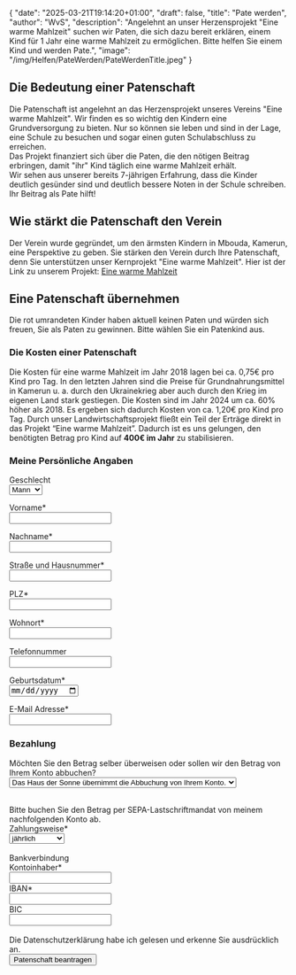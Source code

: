 {
    "date": "2025-03-21T19:14:20+01:00",
    "draft": false,
    "title": "Pate werden",
    "author": "WvS",
    "description": "Angelehnt an unser Herzensprojekt \"Eine warme Mahlzeit\" suchen wir Paten, die sich dazu bereit erklären, einem Kind für 1 Jahr eine warme Mahlzeit zu ermöglichen. Bitte helfen Sie einem Kind und werden Pate.",
    "image": "/img/Helfen/PateWerden/PateWerdenTitle.jpeg"
}
## Die Bedeutung einer Patenschaft
Die Patenschaft ist angelehnt an das Herzensprojekt unseres Vereins "Eine warme Mahlzeit". Wir finden es so wichtig den Kindern eine Grundversorgung zu bieten. Nur so können sie leben und sind in der Lage, eine Schule zu besuchen und sogar einen guten Schulabschluss zu erreichen.  
Das Projekt finanziert sich über die Paten, die den nötigen Beitrag erbringen, damit "ihr" Kind täglich eine warme Mahlzeit erhält.  
Wir sehen aus unserer bereits 7-jährigen Erfahrung, dass die Kinder deutlich gesünder sind und deutlich bessere Noten in der Schule schreiben. Ihr Beitrag als Pate hilft!
  
## Wie stärkt die Patenschaft den Verein
Der Verein wurde gegründet, um den ärmsten Kindern in Mbouda, Kamerun, eine Perspektive zu geben. Sie stärken den Verein durch Ihre Patenschaft, denn Sie unterstützen unser Kernprojekt "Eine warme Mahlzeit". Hier ist der Link zu unserem Projekt: 
<a href="../../Versorgung/EineWarmeMahlzeit">Eine warme Mahlzeit</a> 

## Eine Patenschaft übernehmen
Die rot umrandeten Kinder haben aktuell keinen Paten und würden sich freuen, Sie als Paten zu gewinnen. Bitte wählen Sie ein Patenkind aus.
<div id="kinder-container"></div>

### Die Kosten einer Patenschaft
Die Kosten für eine warme Mahlzeit im Jahr 2018 lagen bei ca. 0,75€ pro Kind pro Tag. 
In den letzten Jahren sind die Preise für Grundnahrungsmittel in Kamerun u. a. durch den Ukrainekrieg aber auch durch den Krieg im eigenen Land stark gestiegen. Die Kosten sind im Jahr 2024 um ca. 60% höher als 2018. Es ergeben sich dadurch Kosten von ca. 1,20€ pro Kind pro Tag.
Durch unser Landwirtschaftsprojekt fließt ein Teil der Erträge direkt in das Projekt “Eine warme Mahlzeit”. Dadurch ist es uns gelungen, den benötigten Betrag pro Kind auf **400€ im Jahr** zu stabilisieren.

### Meine Persönliche Angaben
Geschlecht  
<select id="js-gender" name="gender" required>
    <option value="male">Mann</option>
    <option value="female">Frau</option>
    <option value="diverse">Divers</option>
</select>  
  
Vorname*  
<input id="js-input-vorname" placeholder="" required>  
  
Nachname*  
<input id="js-input-nachname" placeholder="" required>  
  
Straße und Hausnummer*  
<input id="js-input-strasse" placeholder="" required>  
  
PLZ*  
<input id="js-input-plz" placeholder="" required>  
  
Wohnort*  
<input id="js-input-wohnort" placeholder="" required>  
  
Telefonnummer  
<input type="tel" id="js-input-telnummer" placeholder="">  

Geburtsdatum*  
<input type="date" id="js-input-geburtsdatum" placeholder="" required>  

E-Mail Adresse*  
<input type="email" id="js-input-email" placeholder="" required>  

### Bezahlung
Möchten Sie den Betrag selber überweisen oder sollen wir den Betrag von Ihrem Konto abbuchen?  
<select id="js-abbuchung" name="abbuchung" required>
    <option value="perSEPA">Das Haus der Sonne übernimmt die Abbuchung von Ihrem Konto.</option>
    <option value="selberUeberweisen">Ich überweise den Betrag selbstständig</option>
</select>
<div id="js-html-per-SEPA"> 
    <br>
    Bitte buchen Sie den Betrag per SEPA-Lastschriftmandat von meinem nachfolgenden Konto ab.  
    <br>
    Zahlungsweise* 
    <br>
    <select id="js-zahlungsweise" name="zahlungsweise" required>
        <option value="jaehrlich">jährlich</option>
        <option value="halbjaehrlich">halbjährlich</option>
        <option value="vierteljaehrlich">vierteljährlich</option>
    </select>  
    <br>
    <br>
    Bankverbindung  
    <br>
    Kontoinhaber*  
    <br>
    <input id="js-input-kontoinhaber" placeholder="">  
    <br>
    IBAN*  
    <br>
    <input id="js-input-iban" placeholder="">  
    <br>
    BIC  
    <br>
    <input id="js-input-bic" placeholder="">  
</div>
<br>
Die Datenschutzerklärung habe ich gelesen und erkenne Sie ausdrücklich an.  
<br>
<button id="js-button-patenschaft-beantragen">Patenschaft beantragen</button>  
<br>
<div id="message-box" style="display: none;">
    Die Patenschaft wurde beantragt. Das Haus der Sonne überprüft Ihre Angaben und wird sich so schnell wie möglich mit Ihnen in Verbindung setzen. Vielen Dank!
    <button id="close-message-btn">Zurück zur Homepage</button>
</div>

<script type="module" src="/js/patenschaft/generateKinderHTML.js"></script>
<script type="module">
    import { generateKinderHTML } from '/js/patenschaft/generateKinderHTML.js';
    document.addEventListener('DOMContentLoaded', () => {
        const container = document.getElementById('kinder-container');
        const showkinderOhnePaten = true;
        const showButton = true;
        const linkedPage = false;
        container.innerHTML = generateKinderHTML(showkinderOhnePaten, showButton, linkedPage);
    });
</script>
<script>
    const selectElement = document.getElementById('js-abbuchung');
    const selectDiv = document.getElementById('js-html-per-SEPA');
    selectElement.addEventListener('change', (event) => {
        const selectedValue = event.target.value;
        if (selectedValue === 'selberUeberweisen') {
            selectDiv.style.display = 'none';
        } else if (selectedValue === 'perSEPA') {
            selectDiv.style.display = '';
        }
    });
    const selectButton = document.getElementById('js-button-patenschaft-beantragen');
    const messageBox = document.getElementById('message-box');
    const closeMessageBtn = document.getElementById('close-message-btn');
    selectButton.addEventListener('click', () => {
        selectButton.textContent = 'Patenschaft beantragt';
        messageBox.style.display = '';
    });
    closeMessageBtn.addEventListener('click', () => {
        messageBox.style.display = 'none';
        window.location.href = 'https://hdskempen2.netlify.app';
    });
</script>
